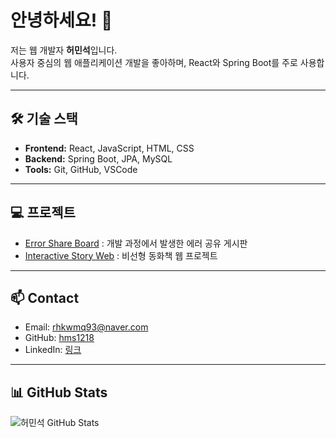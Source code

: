# 안녕하세요! 👋
저는 웹 개발자 **허민석**입니다.  
사용자 중심의 웹 애플리케이션 개발을 좋아하며, React와 Spring Boot를 주로 사용합니다.

---

## 🛠 기술 스택
- **Frontend:** React, JavaScript, HTML, CSS  
- **Backend:** Spring Boot, JPA, MySQL  
- **Tools:** Git, GitHub, VSCode

---

## 💻 프로젝트
- [Error Share Board](https://github.com/hms1218/error-share-board) : 개발 과정에서 발생한 에러 공유 게시판
- [Interactive Story Web](https://github.com/hms1218/interactive-story) : 비선형 동화책 웹 프로젝트

---

## 📫 Contact
- Email: rhkwmq93@naver.com  
- GitHub: [hms1218](https://github.com/hms1218)  
- LinkedIn: [링크](https://linkedin.com/in/...)

---

## 📊 GitHub Stats
![허민석 GitHub Stats](https://github-readme-stats.vercel.app/api?username=hms1218&show_icons=true&theme=radical)
